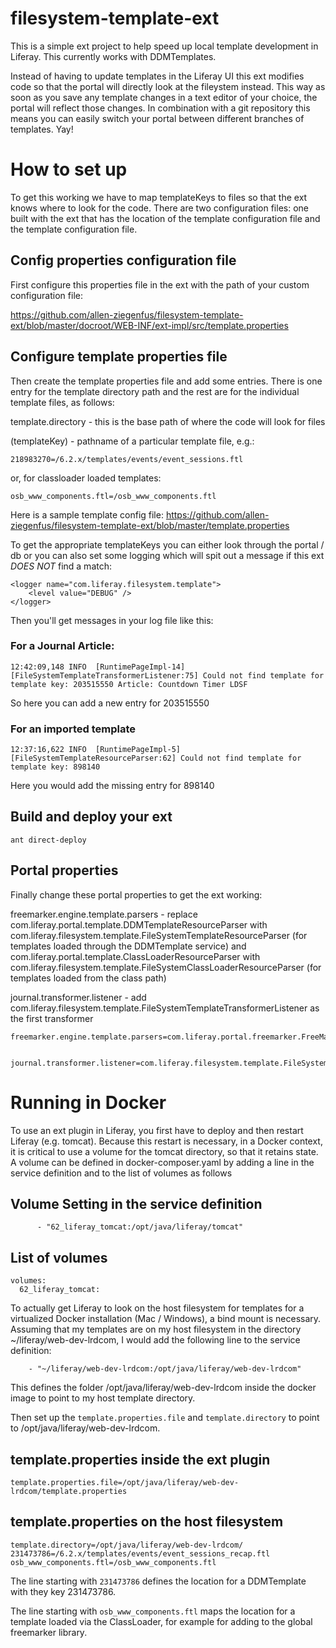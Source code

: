 # filesystem-template-ext

This is a simple ext project to help speed up local template development in Liferay. This currently works with DDMTemplates. 

Instead of having to update templates in the Liferay UI this ext modifies code so that the portal will directly look at the fileystem instead. This way as soon as you save any template changes in a text editor of your choice, the portal will reflect those changes. In combination with a git repository this means you can easily switch your portal between different branches of templates. Yay!

# How to set up

To get this working we have to map templateKeys to files so that the ext knows where to look for the code. There are two configuration files: one built with the ext that has the location of the template configuration file and the template configuration file. 

## Config properties configuration file 
 First configure this properties file in the ext with the path of your custom configuration file:

https://github.com/allen-ziegenfus/filesystem-template-ext/blob/master/docroot/WEB-INF/ext-impl/src/template.properties

## Configure template properties file
Then create the template properties file and add some entries. There is one entry for the template directory path and the rest are for the individual template files, as follows:

template.directory - this is the base path of where the code will look for files

(templateKey) - pathname of a particular template file, e.g.: 

```
218983270=/6.2.x/templates/events/event_sessions.ftl
```

or, for classloader loaded templates: 

```
osb_www_components.ftl=/osb_www_components.ftl
```

Here is a sample template config file: https://github.com/allen-ziegenfus/filesystem-template-ext/blob/master/template.properties

To get the appropriate templateKeys you can either look through the portal / db or you can also set some logging which will spit out a message if this ext *DOES NOT* find a match: 

	<logger name="com.liferay.filesystem.template">
		<level value="DEBUG" />
	</logger>

Then you'll get messages in your log file like this: 

### For a Journal Article:

```
12:42:09,148 INFO  [RuntimePageImpl-14][FileSystemTemplateTransformerListener:75] Could not find template for template key: 203515550 Article: Countdown Timer LDSF
```

So here you can add a new entry for 203515550

### For an imported template
```
12:37:16,622 INFO  [RuntimePageImpl-5][FileSystemTemplateResourceParser:62] Could not find template for template key: 898140
```
Here you would add the missing entry for 898140

## Build and deploy your ext
```
ant direct-deploy
```
## Portal properties 
Finally change these portal properties to get the ext working: 

freemarker.engine.template.parsers - replace com.liferay.portal.template.DDMTemplateResourceParser with  com.liferay.filesystem.template.FileSystemTemplateResourceParser (for templates loaded through the DDMTemplate service) and  com.liferay.portal.template.ClassLoaderResourceParser with 
com.liferay.filesystem.template.FileSystemClassLoaderResourceParser (for templates loaded from the class path)

journal.transformer.listener - add com.liferay.filesystem.template.FileSystemTemplateTransformerListener as the first transformer

```
freemarker.engine.template.parsers=com.liferay.portal.freemarker.FreeMarkerServletResourceParser,com.liferay.portal.template.ThemeResourceParser,com.liferay.filesystem.template.FileSystemTemplateResourceParser,com.liferay.filesystem.template.FileSystemClassLoaderResourceParser


journal.transformer.listener=com.liferay.filesystem.template.FileSystemTemplateTransformerListener,com.liferay.portlet.journal.util.TokensTransformerListener,com.liferay.portlet.journal.util.ContentTransformerListener,com.liferay.portlet.journal.util.LocaleTransformerListener,com.liferay.portlet.journal.util.RegexTransformerListener,com.liferay.portlet.journal.util.ViewCounterTransformerListener
```

# Running in Docker

To use an ext plugin in Liferay, you first have to deploy and then restart Liferay (e.g. tomcat). Because this restart is necessary, in a Docker context, it is critical to use a volume for the tomcat directory, so that it retains state. A volume can be defined in docker-composer.yaml by adding a line in the service definition and to the list of volumes as follows

## Volume Setting in the service definition 
```
      - "62_liferay_tomcat:/opt/java/liferay/tomcat"
```

## List of volumes

```
volumes:
  62_liferay_tomcat:
```

To actually get Liferay to look on the host filesystem for templates for a virtualized Docker installation (Mac / Windows), a bind mount is necessary. Assuming that my templates are on my host filesystem in the directory ~/liferay/web-dev-lrdcom, I would add the following line to the service definition: 

```
    - "~/liferay/web-dev-lrdcom:/opt/java/liferay/web-dev-lrdcom"
```

This defines the folder /opt/java/liferay/web-dev-lrdcom inside the docker image to point to my host template directory. 

Then set up the ```template.properties.file``` and ```template.directory``` to point to /opt/java/liferay/web-dev-lrdcom. 

## template.properties inside the ext plugin

```
template.properties.file=/opt/java/liferay/web-dev-lrdcom/template.properties
```

## template.properties on the host filesystem

```
template.directory=/opt/java/liferay/web-dev-lrdcom/
231473786=/6.2.x/templates/events/event_sessions_recap.ftl
osb_www_components.ftl=/osb_www_components.ftl
```

The line starting with ```231473786``` defines the location for a DDMTemplate with they key 231473786.

The line starting with ```osb_www_components.ftl``` maps the location for a template loaded via the ClassLoader, for example for adding to the global freemarker library. 

